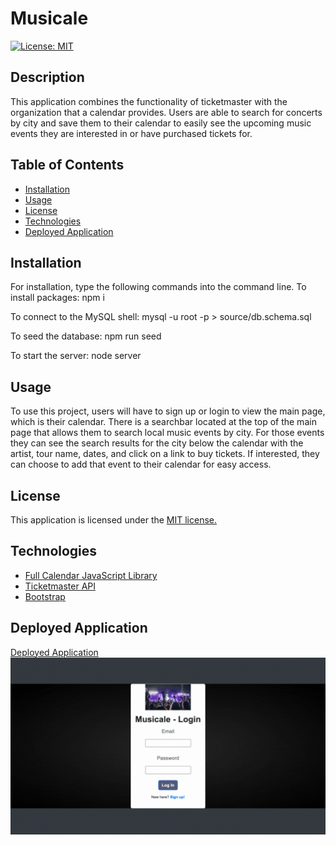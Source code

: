 # Musicale
  [![License: MIT](https://img.shields.io/badge/License-MIT-yellow.svg)](https://opensource.org/licenses/MIT)

  ## Description
  This application combines the functionality of ticketmaster with the organization that a calendar provides. Users are able to search for concerts by city and save them to their calendar to easily see the upcoming music events they are interested in or have purchased tickets for. 

  ## Table of Contents 
 * [Installation](#installation) 
 * [Usage](#usage) 
 * [License](#license) 
 * [Technologies](#technologies) 
 * [Deployed Application](#deployed-application)

  ## Installation

  For installation, type the following commands into the command line.
  To install packages:
    npm i

  To connect to the MySQL shell:
    mysql -u root -p > source/db.schema.sql
 
  To seed the database:
  npm run seed

  To start the server:
  node server

  ## Usage

  To use this project, users will have to sign up or login to view the main page, which is their calendar. There is a searchbar located at the top of the main page that allows them to search local music events by city. For those events they can see the search results for the city below the calendar with the artist, tour name, dates, and click on a link to buy tickets. If interested, they can choose to add that event to their calendar for easy access.

  ## License 

  This application is licensed under the [MIT license.](https://github.com/git/git-scm.com/blob/main/MIT-LICENSE.txt)

  ## Technologies

  * [Full Calendar JavaScript Library](https://fullcalendar.io/docs)
  * [Ticketmaster API](https://developer.ticketmaster.com/products-and-docs/apis/getting-started/)
  * [Bootstrap](https://getbootstrap.com/)

  ## Deployed Application
  [Deployed Application](https://musicale-app-f8a5312a774d.herokuapp.com/)
  ![image](./public/images/deployed_app.gif)
  